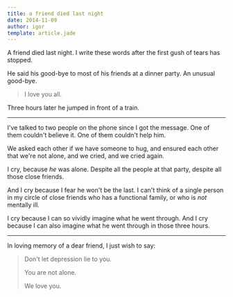 ```yaml
---
title: a friend died last night
date: 2014-11-09
author: igor
template: article.jade
---
```


A friend died last night.
I write these words after the first gush of tears has stopped.

<span class="more"></span>

He said his good-bye to most of his friends at a dinner party.
An unusual good-bye.

> I love you all.

Three hours later he jumped in front of a train.

----

I've talked to two people on the phone since I got the message.
One of them couldn't believe it. One of them couldn't help him.

We asked each other if we have someone to hug, and ensured each other that we're not alone, and we cried, and we cried again.

I cry, because *he* was alone.
Despite all the people at that party, despite all those close friends.

And I cry because I fear he won't be the last.
I can't think of a single person in my circle of close friends who has a functional family, or who is *not* mentally ill.

I cry because I can so vividly imagine what he went through.
And I cry because I can also imagine what he went through in those three hours.

----

In loving memory of a dear friend, I just wish to say:

> Don't let depression lie to you.
>
> You are not alone.
>
> We love you.
